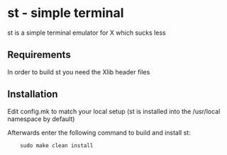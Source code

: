 # st - simple terminal
st is a simple terminal emulator for X which sucks less


## Requirements
In order to build st you need the Xlib header files


## Installation
Edit config.mk to match your local setup (st is installed into
the /usr/local namespace by default)

Afterwards enter the following command to build and install st:
```
    sudo make clean install
```

